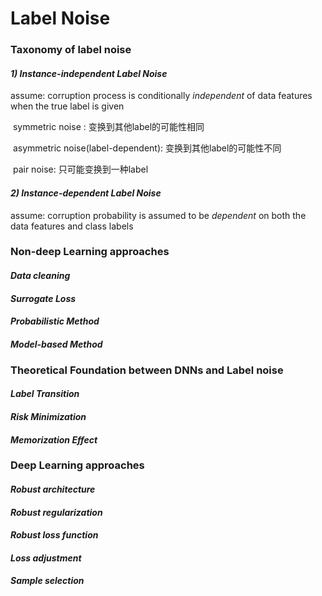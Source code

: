 # Label  Noise

### Taxonomy of label noise

#### *1) **Instance-independent Label Noise***

assume:  corruption process is conditionally *independent* of data features when the true label is given

​	symmetric noise : 变换到其他label的可能性相同

​	asymmetric noise(label-dependent): 变换到其他label的可能性不同

​	pair noise: 只可能变换到一种label



#### *2) **Instance-dependent Label Noise***

assume: corruption probability is assumed to be *dependent* on both the data features and class labels 



### Non-deep Learning approaches

#### *Data cleaning*

#### *Surrogate Loss*

#### *Probabilistic Method*

#### *Model-based Method*



### Theoretical Foundation between DNNs and Label noise

#### *Label Transition*

#### *Risk Minimization*

#### *Memorization Effect*



### Deep Learning approaches

#### *Robust architecture*

#### *Robust regularization*

#### *Robust loss function*

#### *Loss adjustment*

#### *Sample selection*



#### 